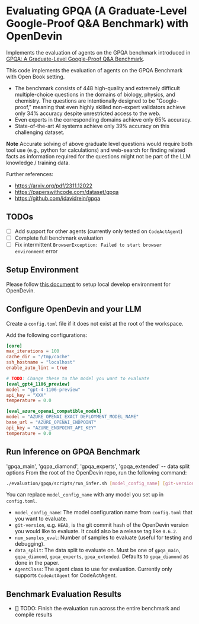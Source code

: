 # Evaluating GPQA (A Graduate-Level Google-Proof Q&A Benchmark) with OpenDevin

Implements the evaluation of agents on the GPQA benchmark introduced in [GPQA: A Graduate-Level Google-Proof Q&A Benchmark](https://arxiv.org/abs/2308.07124).

This code implements the evaluation of agents on the GPQA Benchmark with Open Book setting.
- The benchmark consists of 448 high-quality and extremely difficult multiple-choice questions in the domains of biology, physics, and chemistry. The questions are intentionally designed to be "Google-proof," meaning that even highly skilled non-expert validators achieve only 34% accuracy despite unrestricted access to the web.
- Even experts in the corresponding domains achieve only 65% accuracy.
- State-of-the-art AI systems achieve only 39% accuracy on this challenging dataset.

**Note**
Accurate solving of above graduate level questions would require both tool use (e.g., python for calculations) and web-search for finding related facts as information required for the questions might not be part of the LLM knowledge / training data.

Further references:
- https://arxiv.org/pdf/2311.12022
- https://paperswithcode.com/dataset/gpqa
- https://github.com/idavidrein/gpqa

## TODOs
- [ ] Add support for other agents (currently only tested on `CodeActAgent`)
- [ ] Complete full benchmark evaluation
- [ ] Fix intermittent `BrowserException: Failed to start browser environment` error

## Setup Environment

Please follow [this document](https://github.com/OpenDevin/OpenDevin/blob/main/Development.md) to setup local develop environment for OpenDevin.


## Configure OpenDevin and your LLM

Create a `config.toml` file if it does not exist at the root of the workspace.

Add the following configurations:

```toml
[core]
max_iterations = 100
cache_dir = "/tmp/cache"
ssh_hostname = "localhost"
enable_auto_lint = true

# TODO: Change these to the model you want to evaluate
[eval_gpt4_1106_preview]
model = "gpt-4-1106-preview"
api_key = "XXX"
temperature = 0.0

[eval_azure_openai_compatible_model]
model = "AZURE_OPENAI_EXACT_DEPLOYMENT_MODEL_NAME"
base_url = "AZURE_OPENAI_ENDPOINT"
api_key = "AZURE_ENDPOINT_API_KEY"
temperature = 0.0
```

## Run Inference on GPQA Benchmark
'gpqa_main', 'gqpa_diamond', 'gpqa_experts', 'gpqa_extended' -- data split options
From the root of the OpenDevin repo, run the following command:
```bash
./evaluation/gpqa/scripts/run_infer.sh [model_config_name] [git-version] [num_samples_eval] [data_split] [AgentClass]
```
You can replace `model_config_name` with any model you set up in `config.toml`.

- `model_config_name`: The model configuration name from `config.toml` that you want to evaluate.
- `git-version`, e.g. `HEAD`, is the git commit hash of the OpenDevin version you would
like to evaluate. It could also be a release tag like `0.6.2`.
- `num_samples_eval`: Number of samples to evaluate (useful for testing and debugging).
- `data_split`: The data split to evaluate on. Must be one of `gpqa_main`, `gqpa_diamond`, `gpqa_experts`, `gpqa_extended`. Defaults to `gpqa_diamond` as done in the paper.
- `AgentClass`: The agent class to use for evaluation. Currently only supports `CodeActAgent` for CodeActAgent.


## Benchmark Evaluation Results

- [] TODO: Finish the evaluation run across the entire benchmark and compile results
